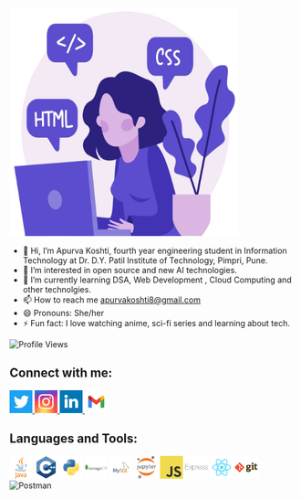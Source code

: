 <img src="profile.jpg" alt="Sample Logo" width="400" height="400"/>

- 👋 Hi, I’m Apurva Koshti, fourth year engineering student in Information Technology at Dr. D.Y. Patil Institute of Technology, Pimpri, Pune.
- 👀 I’m interested in open source and new AI technologies.
- 🌱 I’m currently learning DSA, Web Development , Cloud Computing and other technolgies.
- 📫 How to reach me apurvakoshti8@gmail.com
- 😄 Pronouns: She/her
- ⚡ Fun fact: I love watching anime, sci-fi series and learning about tech.

![Profile Views](https://komarev.com/ghpvc/?username=apurvakoshti)

## Connect with me:
<p>
  <a href="https://twitter.com/apurva_koshti">
    <img src="https://raw.githubusercontent.com/edent/SuperTinyIcons/master/images/svg/twitter.svg" alt="Twitter" width="40" height="40"/>
  </a>
  <a href="https://instagram.com/apurva_koshti">
    <img src="https://raw.githubusercontent.com/edent/SuperTinyIcons/master/images/svg/instagram.svg" alt="Instagram" width="40" height="40"/>
  </a>
  
  <a href="https://www.linkedin.com/in/apurva-koshti/">
    <img src="https://raw.githubusercontent.com/edent/SuperTinyIcons/master/images/svg/linkedin.svg" alt="LinkedIn" width="40" height="40"/>
  </a>
  <a href="mailto:apurvakoshti8@gmail.com">
    <img src="https://raw.githubusercontent.com/edent/SuperTinyIcons/master/images/svg/gmail.svg" alt="Gmail" width="40" height="40"/>
  </a>
</p>

## Languages and Tools:
<p>
  <img src="https://raw.githubusercontent.com/github/explore/main/topics/java/java.png" alt="Java" width="40" height="40"/>
  <img src="https://raw.githubusercontent.com/github/explore/main/topics/cpp/cpp.png" alt="C++" width="40" height="40"/>
  <img src="https://raw.githubusercontent.com/github/explore/main/topics/python/python.png" alt="Python" width="40" height="40"/>
  <img src="https://raw.githubusercontent.com/github/explore/main/topics/mongodb/mongodb.png" alt="MongoDB" width="40" height="40"/>
  <img src="https://raw.githubusercontent.com/github/explore/main/topics/mysql/mysql.png" alt="MySQL" width="40" height="40"/>
  <img src="https://raw.githubusercontent.com/github/explore/main/topics/jupyter-notebook/jupyter-notebook.png" alt="Jupyter Notebook" width="40" height="40"/>
  <img src="https://raw.githubusercontent.com/github/explore/main/topics/javascript/javascript.png" alt="JavaScript" width="40" height="40"/>
  <img src="https://raw.githubusercontent.com/github/explore/main/topics/express/express.png" alt="Express.js" width="40" height="40"/>
  <img src="https://raw.githubusercontent.com/github/explore/main/topics/react/react.png" alt="React" width="40" height="40"/>
  <img src="https://raw.githubusercontent.com/github/explore/main/topics/git/git.png" alt="Git" width="40" height="40"/>
  <img src="https://www.vectorlogo.zone/logos/getpostman/getpostman-icon.svg" alt="Postman" width="40" height="40"/>
</p>



